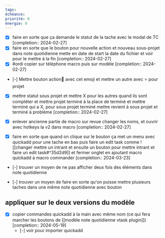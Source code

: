 ```yaml
---
tags:
échéance: 
priorité: 0
énergie: 0
---
```

- [X] faire en sorte que ça demande le statut de la tache avec le modal de TC  [completion:: 2024-02-27]
- [X] faire en sorte que le bouton pour nouvelle action et nouveau sous-projet dans note quotidienne mette en date de start la date du fichier et voir pour le mettre à la fin  [completion:: 2024-02-27]
- [X] #ordi copier sur téléphone macro puis sur modèle  [completion:: 2024-02-27]
- [-] Mettre bouton action🔲 avec cet emoji et mettre un autre avec ⭐ pour projet

- [X] mettre statut sous projet et mettre X pour les autres quand ils sont compléter et mettre projet terminé à la place de terminé et mettre terminé qui a X, pour sous projet terminé mettre revient à sous projet et terminé à problème  [completion:: 2024-02-27]

- [X] enlever ancienne partie de macro sur revue changer les noms, et ouvrir avec hotkeys la v2 dans macro  [completion:: 2024-02-27]

- [X] faire en sorte que quand on clique sur le bouton ça met un menu avec quickadd pour une tache en bas puis faire un edit task comme ![[changer mettre un intrant et ensuite un bouton pour mettre intrant et faire un edit task#^35d2d9]] et fermer onglet en ajoutant macro quickadd à macro commander  [completion:: 2024-03-23]

- [-] trouver un moyen de ne pas afficher deux fois des éléments dans note quotidienne

- [-] trouver un moyen de faire en sorte qu'on puisse mettre plusieurs taches dans une même note quotidienne avec bouton
## appliquer sur le deux versions du modèle
- [X] copier commandes quickadd à la main avec même nom (ce qui fera marcher les boutons de [[modèle note quotidienne vtask plugin]])  [completion:: 2024-05-19]
	- [-] voir pour importer quickadd